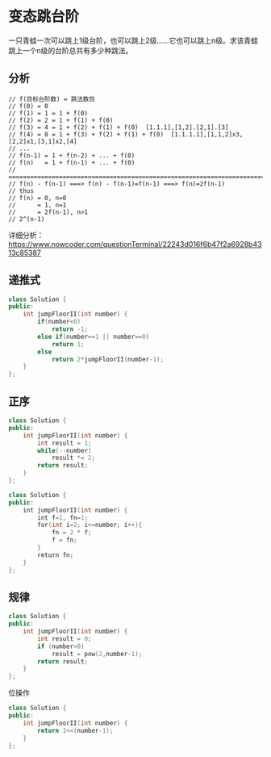 # 变态跳台阶

一只青蛙一次可以跳上1级台阶，也可以跳上2级……它也可以跳上n级。求该青蛙跳上一个n级的台阶总共有多少种跳法。

## 分析

```
// f(目标台阶数) = 跳法数目
// f(0) = 0
// f(1) = 1 = 1 + f(0)
// f(2) = 2 = 1 + f(1) + f(0)
// f(3) = 4 = 1 + f(2) + f(1) + f(0)  [1.1.1],[1,2].[2,1].[3]
// f(4) = 8 = 1 + f(3) + f(2) + f(1) + f(0)  [1.1.1.1],[1,1,2]x3,[2,2]x1,[3,1]x2,[4]
// ...
// f(n-1) = 1 + f(n-2) + ... + f(0)
// f(n)   = 1 + f(n-1) + ... + f(0)
// =================================================================================
// f(n) - f(n-1) ===> f(n) - f(n-1)=f(n-1) ===> f(n)=2f(n-1)
// thus
// f(n) = 0, n=0
//      = 1, n=1
//      = 2f(n-1), n>1
// 2^(n-1)
```

详细分析：https://www.nowcoder.com/questionTerminal/22243d016f6b47f2a6928b4313c85387

## 递推式

```cpp
class Solution {
public:
    int jumpFloorII(int number) {
        if(number<0)
            return -1;
        else if(number==1 || number==0)
            return 1;
        else
            return 2*jumpFloorII(number-1);
    }
};
```

## 正序

```cpp
class Solution {
public:
    int jumpFloorII(int number) {
        int result = 1;
        while(--number)
            result *= 2;
        return result;
    }
};
```

```cpp
class Solution {
public:
    int jumpFloorII(int number) {
        int f=1, fn=1;
        for(int i=2; i<=number; i++){
            fn = 2 * f;
            f = fn;
        }
        return fn;
    }
};
```

## 规律

```cpp
class Solution {
public:
    int jumpFloorII(int number) {
        int result = 0;
        if (number>0)
            result = pow(2,number-1);
        return result;
    }
};
```

位操作

```cpp
class Solution {
public:
    int jumpFloorII(int number) {
        return 1<<(number-1);
    }
};
```
